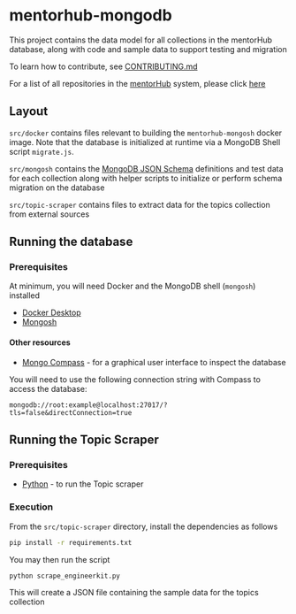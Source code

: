 # mentorhub-mongodb

This project contains the data model for all collections in the mentorHub database, along with code and sample data to support testing and migration

To learn how to contribute, see [CONTRIBUTING.md](CONTRIBUTING.md)

For a list of all repositories in the [mentorHub](https://github.com/agile-learning-institute/mentorhub/tree/main) system, please click [here](https://github.com/orgs/agile-learning-institute/repositories?q=mentorHub-&type=all&sort=name)

## Layout

`src/docker` contains files relevant to building the `mentorhub-mongosh` docker image. Note that the database is initialized at runtime via a MongoDB Shell script `migrate.js`.

`src/mongosh` contains the [MongoDB JSON Schema](https://www.mongodb.com/docs/manual/reference/operator/query/jsonSchema/#json-schema) definitions and test data for each collection along with helper scripts to initialize or perform schema migration on the database

`src/topic-scraper` contains files to extract data for the topics collection from external sources

## Running the database

### Prerequisites

At minimum, you will need Docker and the MongoDB shell (`mongosh`) installed

- [Docker Desktop](https://www.docker.com/products/docker-desktop/)
- [Mongosh](https://www.mongodb.com/docs/mongodb-shell/install/)

#### Other resources

- [Mongo Compass](https://www.mongodb.com/try/download/compass) - for a graphical user interface to inspect the database

You will need to use the following connection string with Compass to access the database:

```
mongodb://root:example@localhost:27017/?tls=false&directConnection=true
```

## Running the Topic Scraper

### Prerequisites

- [Python](https://www.python.org/downloads/) - to run the Topic scraper

### Execution

From the `src/topic-scraper` directory, install the dependencies as follows

```bash
pip install -r requirements.txt
```

You may then run the script

```bash
python scrape_engineerkit.py
```

This will create a JSON file containing the sample data for the topics collection

